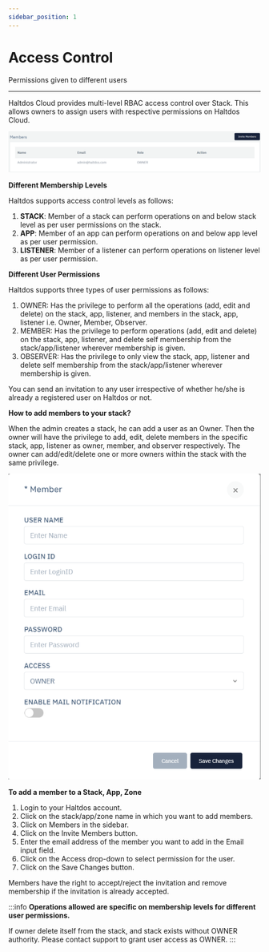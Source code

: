```yaml
---
sidebar_position: 1
---
```


# Access Control

Permissions given to different users

---

Haltdos Cloud provides multi-level RBAC access control over Stack. This allows owners to assign users with respective permissions on Haltdos Cloud.

![control](/img/platform/access_control1.png)


**Different Membership Levels**

Haltdos supports access control levels as follows:

1. **STACK**: Member of a stack can perform operations on and below stack level as per user permissions on the stack.
2. **APP**: Member of an app can perform operations on and below app level as per user permission.
3. **LISTENER**: Member of a listener can perform operations on listener level as per user permission.

**Different User Permissions**

Haltdos supports three types of user permissions as follows:

1. OWNER: Has the privilege to perform all the operations (add, edit and delete) on the stack, app, listener, and members in the stack, app, listener i.e. Owner, Member, Observer.
2. MEMBER: Has the privilege to perform operations (add, edit and delete) on the stack, app, listener, and delete self membership from the stack/app/listener wherever membership is given.
3. OBSERVER: Has the privilege to only view the stack, app, listener and delete self membership from the stack/app/listener wherever membership is given.

You can send an invitation to any user irrespective of whether he/she is already a registered user on Haltdos or not.

**How to add members to your stack?**

When the admin creates a stack, he can add a user as an Owner. Then the owner will have the privilege to add, edit, delete members in the specific stack, app, listener  as owner, member, and observer respectively.
The owner can add/edit/delete one or more owners within the stack with the same privilege.


![addmember](/img/platform/access_control2.png)

**To add a member to a Stack, App, Zone**

1. Login to your Haltdos account.
2. Click on the stack/app/zone name in which you want to add members.
3. Click on Members in the sidebar.
4. Click on the Invite Members button.
5. Enter the email address of the member you want to add in the Email input field.
6. Click on the Access drop-down to select permission for the user.
7. Click on the Save Changes button.

Members have the right to accept/reject the invitation and remove membership if the invitation is already accepted.

:::info
**Operations allowed are specific on membership levels for different user permissions.**

If owner delete itself from the stack, and stack exists without OWNER authority. Please contact support to grant user access as OWNER. 
:::